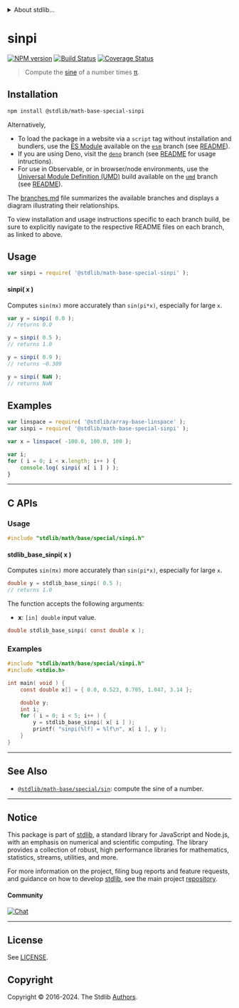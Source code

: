 <!--

@license Apache-2.0

Copyright (c) 2018 The Stdlib Authors.

Licensed under the Apache License, Version 2.0 (the "License");
you may not use this file except in compliance with the License.
You may obtain a copy of the License at

   http://www.apache.org/licenses/LICENSE-2.0

Unless required by applicable law or agreed to in writing, software
distributed under the License is distributed on an "AS IS" BASIS,
WITHOUT WARRANTIES OR CONDITIONS OF ANY KIND, either express or implied.
See the License for the specific language governing permissions and
limitations under the License.

-->


<details>
  <summary>
    About stdlib...
  </summary>
  <p>We believe in a future in which the web is a preferred environment for numerical computation. To help realize this future, we've built stdlib. stdlib is a standard library, with an emphasis on numerical and scientific computation, written in JavaScript (and C) for execution in browsers and in Node.js.</p>
  <p>The library is fully decomposable, being architected in such a way that you can swap out and mix and match APIs and functionality to cater to your exact preferences and use cases.</p>
  <p>When you use stdlib, you can be absolutely certain that you are using the most thorough, rigorous, well-written, studied, documented, tested, measured, and high-quality code out there.</p>
  <p>To join us in bringing numerical computing to the web, get started by checking us out on <a href="https://github.com/stdlib-js/stdlib">GitHub</a>, and please consider <a href="https://opencollective.com/stdlib">financially supporting stdlib</a>. We greatly appreciate your continued support!</p>
</details>

# sinpi

[![NPM version][npm-image]][npm-url] [![Build Status][test-image]][test-url] [![Coverage Status][coverage-image]][coverage-url] <!-- [![dependencies][dependencies-image]][dependencies-url] -->

> Compute the [sine][@stdlib/math/base/special/sin] of a number times [π][@stdlib/constants/float64/pi].

<section class="installation">

## Installation

```bash
npm install @stdlib/math-base-special-sinpi
```

Alternatively,

-   To load the package in a website via a `script` tag without installation and bundlers, use the [ES Module][es-module] available on the [`esm`][esm-url] branch (see [README][esm-readme]).
-   If you are using Deno, visit the [`deno`][deno-url] branch (see [README][deno-readme] for usage intructions).
-   For use in Observable, or in browser/node environments, use the [Universal Module Definition (UMD)][umd] build available on the [`umd`][umd-url] branch (see [README][umd-readme]).

The [branches.md][branches-url] file summarizes the available branches and displays a diagram illustrating their relationships.

To view installation and usage instructions specific to each branch build, be sure to explicitly navigate to the respective README files on each branch, as linked to above.

</section>

<section class="usage">

## Usage

```javascript
var sinpi = require( '@stdlib/math-base-special-sinpi' );
```

#### sinpi( x )

Computes `sin(πx)` more accurately than `sin(pi*x)`, especially for large `x`.

```javascript
var y = sinpi( 0.0 );
// returns 0.0

y = sinpi( 0.5 );
// returns 1.0

y = sinpi( 0.9 );
// returns ~0.309

y = sinpi( NaN );
// returns NaN
```

</section>

<!-- /.usage -->

<section class="examples">

## Examples

<!-- eslint no-undef: "error" -->

```javascript
var linspace = require( '@stdlib/array-base-linspace' );
var sinpi = require( '@stdlib/math-base-special-sinpi' );

var x = linspace( -100.0, 100.0, 100 );

var i;
for ( i = 0; i < x.length; i++ ) {
    console.log( sinpi( x[ i ] ) );
}
```

</section>

<!-- /.examples -->

<!-- C interface documentation. -->

* * *

<section class="c">

## C APIs

<!-- Section to include introductory text. Make sure to keep an empty line after the intro `section` element and another before the `/section` close. -->

<section class="intro">

</section>

<!-- /.intro -->

<!-- C usage documentation. -->

<section class="usage">

### Usage

```c
#include "stdlib/math/base/special/sinpi.h"
```

#### stdlib_base_sinpi( x )

Computes `sin(πx)` more accurately than `sin(pi*x)`, especially for large `x`.

```c
double y = stdlib_base_sinpi( 0.5 );
// returns 1.0
```

The function accepts the following arguments:

-   **x**: `[in] double` input value.

```c
double stdlib_base_sinpi( const double x );
```

</section>

<!-- /.usage -->

<!-- C API usage notes. Make sure to keep an empty line after the `section` element and another before the `/section` close. -->

<section class="notes">

</section>

<!-- /.notes -->

<!-- C API usage examples. -->

<section class="examples">

### Examples

```c
#include "stdlib/math/base/special/sinpi.h"
#include <stdio.h>

int main( void ) {
    const double x[] = { 0.0, 0.523, 0.785, 1.047, 3.14 };

    double y;
    int i;
    for ( i = 0; i < 5; i++ ) {
        y = stdlib_base_sinpi( x[ i ] );
        printf( "sinpi(%lf) = %lf\n", x[ i ], y );
    }
}
```

</section>

<!-- /.examples -->

</section>

<!-- /.c -->

<!-- Section for related `stdlib` packages. Do not manually edit this section, as it is automatically populated. -->

<section class="related">

* * *

## See Also

-   <span class="package-name">[`@stdlib/math-base/special/sin`][@stdlib/math/base/special/sin]</span><span class="delimiter">: </span><span class="description">compute the sine of a number.</span>

</section>

<!-- /.related -->

<!-- Section for all links. Make sure to keep an empty line after the `section` element and another before the `/section` close. -->


<section class="main-repo" >

* * *

## Notice

This package is part of [stdlib][stdlib], a standard library for JavaScript and Node.js, with an emphasis on numerical and scientific computing. The library provides a collection of robust, high performance libraries for mathematics, statistics, streams, utilities, and more.

For more information on the project, filing bug reports and feature requests, and guidance on how to develop [stdlib][stdlib], see the main project [repository][stdlib].

#### Community

[![Chat][chat-image]][chat-url]

---

## License

See [LICENSE][stdlib-license].


## Copyright

Copyright &copy; 2016-2024. The Stdlib [Authors][stdlib-authors].

</section>

<!-- /.stdlib -->

<!-- Section for all links. Make sure to keep an empty line after the `section` element and another before the `/section` close. -->

<section class="links">

[npm-image]: http://img.shields.io/npm/v/@stdlib/math-base-special-sinpi.svg
[npm-url]: https://npmjs.org/package/@stdlib/math-base-special-sinpi

[test-image]: https://github.com/stdlib-js/math-base-special-sinpi/actions/workflows/test.yml/badge.svg?branch=main
[test-url]: https://github.com/stdlib-js/math-base-special-sinpi/actions/workflows/test.yml?query=branch:main

[coverage-image]: https://img.shields.io/codecov/c/github/stdlib-js/math-base-special-sinpi/main.svg
[coverage-url]: https://codecov.io/github/stdlib-js/math-base-special-sinpi?branch=main

<!--

[dependencies-image]: https://img.shields.io/david/stdlib-js/math-base-special-sinpi.svg
[dependencies-url]: https://david-dm.org/stdlib-js/math-base-special-sinpi/main

-->

[chat-image]: https://img.shields.io/gitter/room/stdlib-js/stdlib.svg
[chat-url]: https://app.gitter.im/#/room/#stdlib-js_stdlib:gitter.im

[stdlib]: https://github.com/stdlib-js/stdlib

[stdlib-authors]: https://github.com/stdlib-js/stdlib/graphs/contributors

[umd]: https://github.com/umdjs/umd
[es-module]: https://developer.mozilla.org/en-US/docs/Web/JavaScript/Guide/Modules

[deno-url]: https://github.com/stdlib-js/math-base-special-sinpi/tree/deno
[deno-readme]: https://github.com/stdlib-js/math-base-special-sinpi/blob/deno/README.md
[umd-url]: https://github.com/stdlib-js/math-base-special-sinpi/tree/umd
[umd-readme]: https://github.com/stdlib-js/math-base-special-sinpi/blob/umd/README.md
[esm-url]: https://github.com/stdlib-js/math-base-special-sinpi/tree/esm
[esm-readme]: https://github.com/stdlib-js/math-base-special-sinpi/blob/esm/README.md
[branches-url]: https://github.com/stdlib-js/math-base-special-sinpi/blob/main/branches.md

[stdlib-license]: https://raw.githubusercontent.com/stdlib-js/math-base-special-sinpi/main/LICENSE

[@stdlib/constants/float64/pi]: https://github.com/stdlib-js/constants-float64-pi

<!-- <related-links> -->

[@stdlib/math/base/special/sin]: https://github.com/stdlib-js/math-base-special-sin

<!-- </related-links> -->

</section>

<!-- /.links -->
